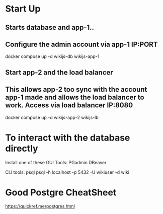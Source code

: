 # Start Up

## Starts database and app-1..
## Configure the admin account via app-1 IP:PORT
docker compose up -d wikijs-db wikijs-app-1

## Start app-2 and the load balancer
## This allows app-2 too sync with the account app-1 made and allows the load balancer to work. Access via load balancer IP:8080
docker compose up -d wikijs-app-2 wikijs-lb

# To interact with the database directly
Install one of these GUI Tools:
    PGadmin
    DBeaver

CLI tools:
    psql
        psql -h localhost -p 5432 -U wikiuser -d wiki

# Good Postgre CheatSheet
https://quickref.me/postgres.html
